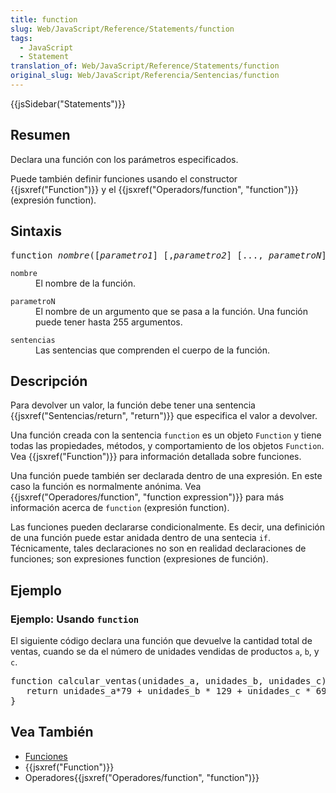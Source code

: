 ```yaml
---
title: function
slug: Web/JavaScript/Reference/Statements/function
tags:
  - JavaScript
  - Statement
translation_of: Web/JavaScript/Reference/Statements/function
original_slug: Web/JavaScript/Referencia/Sentencias/function
---
```

<div>
 {{jsSidebar("Statements")}}</div>
<h2 id="Resumen" name="Resumen">Resumen</h2>
<p>Declara una función con los parámetros especificados.</p>
<p>Puede también definir funciones usando el constructor {{jsxref("Function")}} y el {{jsxref("Operadors/function", "function")}} (expresión function).</p>
<h2 id="Sintaxis" name="Sintaxis">Sintaxis</h2>
<pre class="syntaxbox">function <em>nombre</em>([<em>parametro1</em>] [,<em>parametro2</em>] [..., <em>parametroN</em>]) {<em>sentencias</em>}
</pre>
<dl>
 <dt>
  <code>nombre</code></dt>
 <dd>
  El nombre de la función.</dd>
</dl>
<dl>
 <dt>
  <code>parametroN</code></dt>
 <dd>
  El nombre de un argumento que se pasa a la función. Una función puede tener hasta 255 argumentos.</dd>
</dl>
<dl>
 <dt>
  <code>sentencias</code></dt>
 <dd>
  Las sentencias que comprenden el cuerpo de la función.</dd>
</dl>
<h2 id="Descripci.C3.B3n" name="Descripci.C3.B3n">Descripción</h2>
<p>Para devolver un valor, la función debe tener una sentencia {{jsxref("Sentencias/return", "return")}} que especifica el valor a devolver.</p>
<p>Una función creada con la sentencia <code>function</code> es un objeto <code>Function</code> y tiene todas las propiedades, métodos, y comportamiento de los objetos <code>Function</code>. Vea {{jsxref("Function")}} para información detallada sobre funciones.</p>
<p>Una función puede también ser declarada dentro de una expresión. En este caso la función es normalmente anónima. Vea {{jsxref("Operadores/function", "function expression")}} para más información acerca de <code>function</code> (expresión function).</p>
<p>Las funciones pueden declararse condicionalmente. Es decir, una definición de una función puede estar anidada dentro de una sentecia <code>if</code>. Técnicamente, tales declaraciones no son en realidad declaraciones de funciones; son expresiones function (expresiones de función).</p>
<h2 id="Ejemplo" name="Ejemplo">Ejemplo</h2>
<h3 id="Ejemplo:_Usando_function" name="Ejemplo:_Usando_function">Ejemplo: Usando <code>function</code></h3>
<p>El siguiente código declara una función que devuelve la cantidad total de ventas, cuando se da el número de unidades vendidas de productos <code>a</code>, <code>b</code>, y <code>c</code>.</p>
<pre class="brush: js">function calcular_ventas(unidades_a, unidades_b, unidades_c) {
   return unidades_a*79 + unidades_b * 129 + unidades_c * 699;
}
</pre>
<h2 id="Vea_Tambi.C3.A9n" name="Vea_Tambi.C3.A9n">Vea También</h2>
<ul>
 <li><a href="https://developer.mozilla.org/es/docs/Web/JavaScript/Referencia/Funciones">Funciones</a></li>
 <li>{{jsxref("Function")}}</li>
 <li>Operadores{{jsxref("Operadores/function", "function")}}</li>
</ul>
